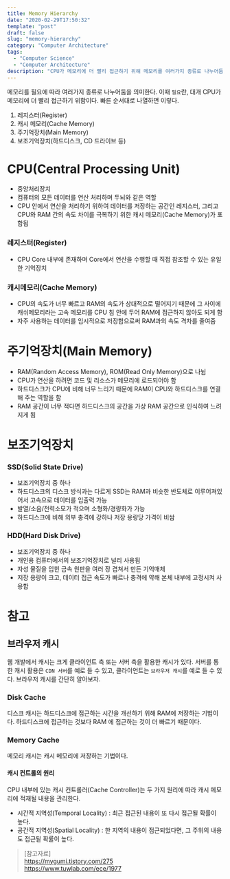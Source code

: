 ```yaml
---
title: Memory Hierarchy
date: "2020-02-29T17:50:32"
template: "post"
draft: false
slug: "memory-hierarchy"
category: "Computer Architecture"
tags:
  - "Computer Science"
  - "Computer Architecture"
description: "CPU가 메모리에 더 빨리 접근하기 위해 메모리를 여러가지 종류로 나누어둠을 의미한다. 레지스터 > 캐시 메모리 > 메인메모리 > 보조기억장치 순으로 빠르다. "
---
```

메모리를 필요에 따라 여러가지 종류로 나누어둠을 의미한다. 이때 `필요`란, 대개 CPU가 메모리에 더 빨리 접근하기 위함이다. 빠른 순서대로 나열하면 이렇다.
1. 레지스터(Register)
2. 캐시 메모리(Cache Memory)
3. 주기억장치(Main Memory)
4. 보조기억장치(하드디스크, CD 드라이브 등)

# CPU(Central Processing Unit)
- 중앙처리장치
- 컴퓨터의 모든 데이터를 연산 처리하며 두뇌와 같은 역할
- CPU 안에서 연산을 처리하기 위하여 데이터를 저장하는 공간인 레지스터, 그리고 CPU와 RAM 간의 속도 차이를 극복하기 위한 캐시 메모리(Cache Memory)가 포함됨

### 레지스터(Register)
- CPU Core 내부에 존재하며 Core에서 연산을 수행할 때 직접 참조할 수 있는 유일한 기억장치

### 캐시메모리(Cache Memory)
- CPU의 속도가 너무 빠르고 RAM의 속도가 상대적으로 떨어지기 때문에 그 사이에 캐쉬메모리라는 고속 메모리를 CPU 칩 안에 두어 RAM에 접근하지 않아도 되게 함
- 자주 사용하는 데이터를 임시적으로 저장함으로써 RAM과의 속도 격차를 줄여줌

# 주기억장치(Main Memory)
- RAM(Random Access Memory), ROM(Read Only Memory)으로 나뉨
- CPU가 연산을 하려면 코드 및 리소스가 메모리에 로드되어야 함
- 하드디스크가 CPU에 비해 너무 느리기 때문에 RAM이 CPU와 하드디스크를 연결해 주는 역할을 함
- RAM 공간이 너무 적다면 하드디스크의 공간을 가상 RAM 공간으로 인식하여 느려지게 됨

# 보조기억장치
### SSD(Solid State Drive)
- 보조기억장치 중 하나
- 하드디스크의 디스크 방식과는 다르게 SSD는 RAM과 비슷한 반도체로 이루어져있어서 고속으로 데이터를 입출력 가능
- 발열/소음/전력소모가 적으며 소형화/경량화가 가능
- 하드디스크에 비해 외부 충격에 강하나 저장 용량당 가격이 비쌈

### HDD(Hard Disk Drive)
- 보조기억장치 중 하나
- 개인용 컴퓨터에서의 보조기억장치로 널리 사용됨
- 자성 물질을 입힌 금속 원판을 여러 장 겹쳐서 만든 기억매체
- 저장 용량이 크고, 데이터 접근 속도가 빠르나 충격에 약해 본체 내부에 고정시켜 사용함

# 참고
## 브라우저 캐시
웹 개발에서 캐시는 크게 클라이언트 측 또는 서버 측을 활용한 캐시가 있다. 서버를 통한 캐시 활용은 `CDN 서버`를 예로 들 수 있고, 클라이언트는 `브라우저 캐시`를 예로 들 수 있다. 브라우저 캐시를 간단히 알아보자.

### Disk Cache
디스크 캐시는 하드디스크에 접근하는 시간을 개선하기 위해 RAM에 저장하는 기법이다. 하드디스크에 접근하는 것보다 RAM 에 접근하는 것이 더 빠르기 때문이다.

### Memory Cache
메모리 캐시는 캐시 메모리에 저장하는 기법이다.

#### 캐시 컨트롤의 원리
CPU 내부에 있는 캐시 컨트롤러(Cache Controller)는 두 가지 원리에 따라 캐시 메모리에 적재될 내용을 관리한다.
- 시간적 지역성(Temporal Locality) : 최근 접근된 내용이 또 다시 접근될 확률이 높다.
- 공간적 지역성(Spatial Locality) : 한 지역의 내용이 접근되었다면, 그 주위의 내용도 접근될 확률이 높다.

> [참고자료]  
> https://mygumi.tistory.com/275  
> https://www.tuwlab.com/ece/1977